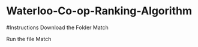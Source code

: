 # Waterloo-Co-op-Ranking-Algorithm

#Instructions
Download the Folder Match
<p> </p>
Run the file Match
